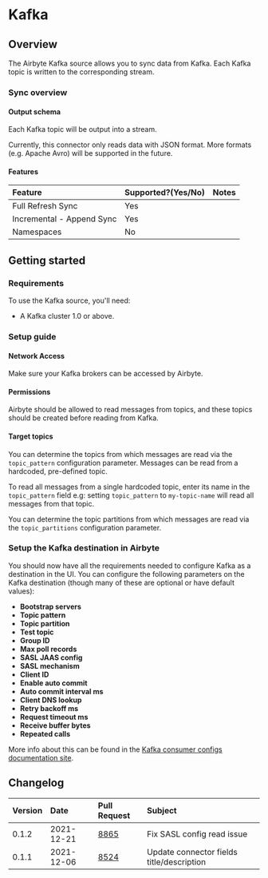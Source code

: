 # Kafka

## Overview

The Airbyte Kafka source allows you to sync data from Kafka. Each Kafka topic is written to the corresponding stream.

### Sync overview

#### Output schema

Each Kafka topic will be output into a stream.

Currently, this connector only reads data with JSON format. More formats \(e.g. Apache Avro\) will be supported in the future.

#### Features

| Feature | Supported?\(Yes/No\) | Notes |
| :--- | :--- | :--- |
| Full Refresh Sync | Yes |  |
| Incremental - Append Sync | Yes |  |
| Namespaces | No |  |

## Getting started

### Requirements

To use the Kafka source, you'll need:

* A Kafka cluster 1.0 or above.

### Setup guide

#### Network Access

Make sure your Kafka brokers can be accessed by Airbyte.

#### **Permissions**

Airbyte should be allowed to read messages from topics, and these topics should be created before reading from Kafka.

#### Target topics

You can determine the topics from which messages are read via the `topic_pattern` configuration parameter. Messages can be read from a hardcoded, pre-defined topic.

To read all messages from a single hardcoded topic, enter its name in the `topic_pattern` field e.g: setting `topic_pattern` to `my-topic-name` will read all messages from that topic.

You can determine the topic partitions from which messages are read via the `topic_partitions` configuration parameter.

### Setup the Kafka destination in Airbyte

You should now have all the requirements needed to configure Kafka as a destination in the UI. You can configure the following parameters on the Kafka destination \(though many of these are optional or have default values\):

* **Bootstrap servers**
* **Topic pattern**
* **Topic partition**
* **Test topic**
* **Group ID**
* **Max poll records**
* **SASL JAAS config**
* **SASL mechanism**
* **Client ID**
* **Enable auto commit**
* **Auto commit interval ms**
* **Client DNS lookup**
* **Retry backoff ms**
* **Request timeout ms**
* **Receive buffer bytes**
* **Repeated calls**

More info about this can be found in the [Kafka consumer configs documentation site](https://kafka.apache.org/documentation/#consumerconfigs).

## Changelog

| Version | Date       | Pull Request                                           | Subject                                   |
| :------ | :--------  | :------------------------------------------------------| :---------------------------------------- |
| 0.1.2   | 2021-12-21 | [8865](https://github.com/airbytehq/airbyte/pull/8865) | Fix SASL config read issue                |
| 0.1.1   | 2021-12-06 | [8524](https://github.com/airbytehq/airbyte/pull/8524) | Update connector fields title/description |
